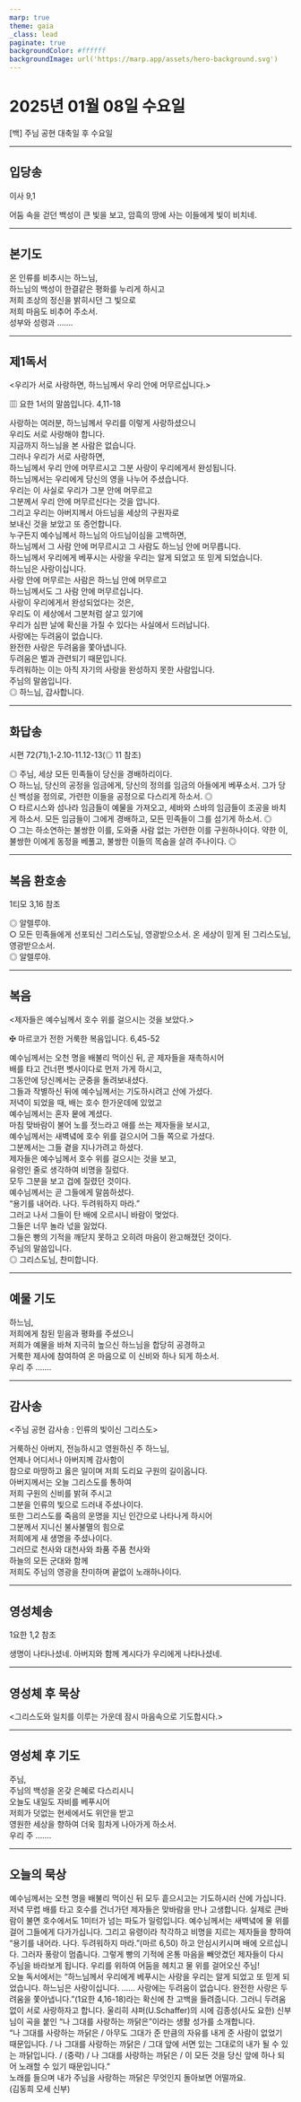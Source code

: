 ```yaml
---
marp: true
theme: gaia
_class: lead
paginate: true
backgroundColor: #ffffff
backgroundImage: url('https://marp.app/assets/hero-background.svg')
---
```


# 2025년 01월 08일 수요일

[백] 주님 공현 대축일 후 수요일  




---

## 입당송

이사 9,1

어둠 속을 걷던 백성이 큰 빛을 보고, 암흑의 땅에 사는 이들에게 빛이 비치네.  
  


---

## 본기도

온 인류를 비추시는 하느님,  
하느님의 백성이 한결같은 평화를 누리게 하시고  
저희 조상의 정신을 밝히시던 그 빛으로  
저희 마음도 비추어 주소서.  
성부와 성령과 …….  
  


---

## 제1독서

<우리가 서로 사랑하면, 하느님께서 우리 안에 머무르십니다.>

▥ 요한 1서의 말씀입니다. 4,11-18

사랑하는 여러분, 하느님께서 우리를 이렇게 사랑하셨으니  
우리도 서로 사랑해야 합니다.  
지금까지 하느님을 본 사람은 없습니다.  
그러나 우리가 서로 사랑하면,  
하느님께서 우리 안에 머무르시고 그분 사랑이 우리에게서 완성됩니다.  
하느님께서는 우리에게 당신의 영을 나누어 주셨습니다.  
우리는 이 사실로 우리가 그분 안에 머무르고  
그분께서 우리 안에 머무르신다는 것을 압니다.  
그리고 우리는 아버지께서 아드님을 세상의 구원자로  
보내신 것을 보았고 또 증언합니다.  
누구든지 예수님께서 하느님의 아드님이심을 고백하면,  
하느님께서 그 사람 안에 머무르시고 그 사람도 하느님 안에 머무릅니다.  
하느님께서 우리에게 베푸시는 사랑을 우리는 알게 되었고 또 믿게 되었습니다.  
하느님은 사랑이십니다.  
사랑 안에 머무르는 사람은 하느님 안에 머무르고  
하느님께서도 그 사람 안에 머무르십니다.  
사랑이 우리에게서 완성되었다는 것은,  
우리도 이 세상에서 그분처럼 살고 있기에  
우리가 심판 날에 확신을 가질 수 있다는 사실에서 드러납니다.  
사랑에는 두려움이 없습니다.  
완전한 사랑은 두려움을 쫓아냅니다.  
두려움은 벌과 관련되기 때문입니다.  
두려워하는 이는 아직 자기의 사랑을 완성하지 못한 사람입니다.  
주님의 말씀입니다.  
◎ 하느님, 감사합니다.  
  


---

## 화답송

시편 72(71),1-2.10-11.12-13(◎ 11 참조)

◎ 주님, 세상 모든 민족들이 당신을 경배하리이다.  
○ 하느님, 당신의 공정을 임금에게, 당신의 정의를 임금의 아들에게 베푸소서. 그가 당신 백성을 정의로, 가련한 이들을 공정으로 다스리게 하소서. ◎  
○ 타르시스와 섬나라 임금들이 예물을 가져오고, 세바와 스바의 임금들이 조공을 바치게 하소서. 모든 임금들이 그에게 경배하고, 모든 민족들이 그를 섬기게 하소서. ◎  
○ 그는 하소연하는 불쌍한 이를, 도와줄 사람 없는 가련한 이를 구원하나이다. 약한 이, 불쌍한 이에게 동정을 베풀고, 불쌍한 이들의 목숨을 살려 주나이다. ◎  
  


---

## 복음 환호송

1티모 3,16 참조

◎ 알렐루야.  
○ 모든 민족들에게 선포되신 그리스도님, 영광받으소서. 온 세상이 믿게 된 그리스도님, 영광받으소서.  
◎ 알렐루야.  
  


---

## 복음

<제자들은 예수님께서 호수 위를 걸으시는 것을 보았다.>

✠ 마르코가 전한 거룩한 복음입니다. 6,45-52

예수님께서는 오천 명을 배불리 먹이신 뒤, 곧 제자들을 재촉하시어  
배를 타고 건너편 벳사이다로 먼저 가게 하시고,  
그동안에 당신께서는 군중을 돌려보내셨다.  
그들과 작별하신 뒤에 예수님께서는 기도하시려고 산에 가셨다.  
저녁이 되었을 때, 배는 호수 한가운데에 있었고  
예수님께서는 혼자 뭍에 계셨다.  
마침 맞바람이 불어 노를 젓느라고 애를 쓰는 제자들을 보시고,  
예수님께서는 새벽녘에 호수 위를 걸으시어 그들 쪽으로 가셨다.  
그분께서는 그들 곁을 지나가려고 하셨다.  
제자들은 예수님께서 호수 위를 걸으시는 것을 보고,  
유령인 줄로 생각하여 비명을 질렀다.  
모두 그분을 보고 겁에 질렸던 것이다.  
예수님께서는 곧 그들에게 말씀하셨다.  
“용기를 내어라. 나다. 두려워하지 마라.”  
그러고 나서 그들이 탄 배에 오르시니 바람이 멎었다.  
그들은 너무 놀라 넋을 잃었다.  
그들은 빵의 기적을 깨닫지 못하고 오히려 마음이 완고해졌던 것이다.  
주님의 말씀입니다.  
◎ 그리스도님, 찬미합니다.  
  


---

## 예물 기도

하느님,  
저희에게 참된 믿음과 평화를 주셨으니  
저희가 예물을 바쳐 지극히 높으신 하느님을 합당히 공경하고  
거룩한 제사에 참여하여 온 마음으로 이 신비와 하나 되게 하소서.  
우리 주 …….  
  


---

## 감사송

<주님 공현 감사송 : 인류의 빛이신 그리스도>

거룩하신 아버지, 전능하시고 영원하신 주 하느님,  
언제나 어디서나 아버지께 감사함이  
참으로 마땅하고 옳은 일이며 저희 도리요 구원의 길이옵니다.  
아버지께서는 오늘 그리스도를 통하여  
저희 구원의 신비를 밝혀 주시고  
그분을 인류의 빛으로 드러내 주셨나이다.  
또한 그리스도를 죽음의 운명을 지닌 인간으로 나타나게 하시어  
그분께서 지니신 불사불멸의 힘으로  
저희에게 새 생명을 주셨나이다.  
그러므로 천사와 대천사와 좌품 주품 천사와  
하늘의 모든 군대와 함께  
저희도 주님의 영광을 찬미하며 끝없이 노래하나이다.  
  


---

## 영성체송

1요한 1,2 참조

생명이 나타나셨네. 아버지와 함께 계시다가 우리에게 나타나셨네.  
  


---

## 영성체 후 묵상

<그리스도와 일치를 이루는 가운데 잠시 마음속으로 기도합시다.>  


---

## 영성체 후 기도

주님,  
주님의 백성을 온갖 은혜로 다스리시니  
오늘도 내일도 자비를 베푸시어  
저희가 덧없는 현세에서도 위안을 받고  
영원한 세상을 향하여 더욱 힘차게 나아가게 하소서.  
우리 주 …….  
  


---

## 오늘의 묵상

예수님께서는 오천 명을 배불리 먹이신 뒤 모두 흩으시고는 기도하시러 산에 가십니다. 저녁 무렵 배를 타고 호수를 건너가던 제자들은 맞바람을 만나 고생합니다. 실제로 큰바람이 불면 호수에서도 1미터가 넘는 파도가 일렁입니다. 예수님께서는 새벽녘에 물 위를 걸어 그들에게 다가가십니다. 그리고 유령이라 착각하고 비명을 지르는 제자들을 향하여 “용기를 내어라. 나다. 두려워하지 마라.”(마르 6,50) 하고 안심시키시며 배에 오르십니다. 그러자 풍랑이 멈춥니다. 그렇게 빵의 기적에 온통 마음을 빼앗겼던 제자들이 다시 주님을 바라보게 됩니다. 우리를 위하여 어둠을 헤치고 물 위를 걸어오신 주님!  
오늘 독서에서는 “하느님께서 우리에게 베푸시는 사랑을 우리는 알게 되었고 또 믿게 되었습니다. 하느님은 사랑이십니다. …… 사랑에는 두려움이 없습니다. 완전한 사랑은 두려움을 쫓아냅니다.”(1요한 4,16-18)라는 확신에 찬 고백을 들려줍니다. 그러니 두려움 없이 서로 사랑하자고 합니다. 울리히 샤퍼(U.Schaffer)의 시에 김종성(사도 요한) 신부님이 곡을 붙인 “나 그대를 사랑하는 까닭은”이라는 생활 성가를 소개합니다.  
“나 그대를 사랑하는 까닭은 / 아무도 그대가 준 만큼의 자유를 내게 준 사람이 없었기 때문입니다. / 나 그대를 사랑하는 까닭은 / 그대 앞에 서면 있는 그대로의 내가 될 수 있는 까닭입니다. / (중략) / 나 그대를 사랑하는 까닭은 / 이 모든 것을 당신 앞에 하나 되어 노래할 수 있기 때문입니다.”  
노래를 들으며 내가 주님을 사랑하는 까닭은 무엇인지 돌아보면 어떨까요.  
(김동희 모세 신부)
